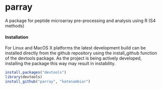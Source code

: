 # parray

A package for peptide microarray pre-processing and analysis using R (S4 methods)

#### Installation
For Linux and MacOS X platforms the latest development build can be installed directly from the github repository using the install_github function of the devtools package. As the project is being actively developed, installing the package this way may result in instability.

```R
install.packages("devtools")
library(devtools)
install_github("parray", "katenambiar")
```

